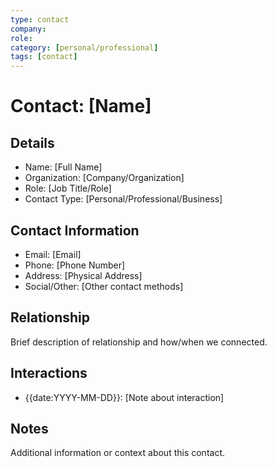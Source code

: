 ```yaml
---
type: contact
company:
role:
category: [personal/professional]
tags: [contact]
---
```


# Contact: [Name]

## Details
- Name: [Full Name]
- Organization: [Company/Organization]
- Role: [Job Title/Role]
- Contact Type: [Personal/Professional/Business]

## Contact Information
- Email: [Email]
- Phone: [Phone Number]
- Address: [Physical Address]
- Social/Other: [Other contact methods]

## Relationship
Brief description of relationship and how/when we connected.

## Interactions
- {{date:YYYY-MM-DD}}: [Note about interaction]

## Notes
Additional information or context about this contact.
